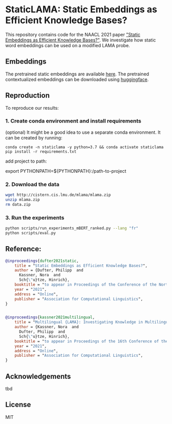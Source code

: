 # StaticLAMA: Static Embeddings as Efficient Knowledge Bases?

This repository contains code for the NAACL 2021 paper ["Static Embeddings as Efficient Knowledge Bases?"]().
We investigate how static word embeddings can be used on a modified LAMA probe.

## Embeddings

The pretrained static embeddings are available [here](). The pretrained contextualized embeddings can be downloaded using
[huggingface](https://huggingface.co/).

## Reproduction

To reproduce our results:

### 1. Create conda environment and install requirements

(optional) It might be a good idea to use a separate conda environment. It can be created by running:
```
conda create -n staticlama -y python=3.7 && conda activate staticlama
pip install -r requirements.txt
```

add project to path:

export PYTHONPATH=${PYTHONPATH}:/path-to-project

### 2. Download the data


```bash
wget http://cistern.cis.lmu.de/mlama/mlama.zip
unzip mlama.zip
rm data.zip
```

### 3. Run the experiments

```bash
python scripts/run_experiments_mBERT_ranked.py --lang "fr"
python scripts/eval.py
```

## Reference:

```bibtex
@inproceedings{dufter2021static,
    title = "Static Embeddings as Efficient Knowledge Bases?",
    author = {Dufter, Philipp  and
      Kassner, Nora  and
      Sch{\"u}tze, Hinrich},
    booktitle = "to appear in Proceedings of the Conference of the North American Chapter of the Association for Computational Linguistics",
    year = "2021",
    address = "Online",
    publisher = "Association for Computational Linguistics",
}


@inproceedings{kassner2021multilingual,
    title = "Multilingual {LAMA}: Investigating Knowledge in Multilingual Pretrained Language Models",
    author = {Kassner, Nora  and
      Dufter, Philipp  and
      Sch{\"u}tze, Hinrich},
    booktitle = "to appear in Proceedings of the 16th Conference of the European Chapter of the Association for Computational Linguistics",
    year = "2021",
    address = "Online",
    publisher = "Association for Computational Linguistics",
}
```

## Acknowledgements

tbd


## License

MIT



